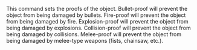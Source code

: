 This command sets the proofs of the object. Bullet-proof will prevent the object from being damaged by bullets. Fire-proof will prevent the object from being damaged by fire. Explosion-proof will prevent the object from being damaged by explosions. Collision-proof will prevent the object from being damaged by collisions. Melee-proof will prevent the object from being damaged by melee-type weapons (fists, chainsaw, etc.).
